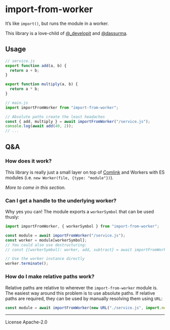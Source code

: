 # import-from-worker

It’s like `import()`, but runs the module in a worker.

This library is a love-child of [@_developit] and [@dassurma].

## Usage

```js
// service.js
export function add(a, b) {
  return a + b;
}

export function multiply(a, b) {
  return a * b;
}
```

```js
// main.js
import importFromWorker from "import-from-worker";

// Absolute paths create the least headaches
const { add, multiply } = await importFromWorker("/service.js");
console.log(await add(40, 2));
// ...
```

## Q&A

### How does it work?

This library is really just a small layer on top of [Comlink] and Workers with ES modules (i.e. `new Worker(file, {type: "module"})`).

_More to come in this section._

### Can I get a handle to the underlying worker?

Why yes you can! The module exports a `workerSymbol` that can be used thusly:

```js
import importFromWorker, { workerSymbol } from "import-from-worker";

const module = await importFromWorker("/service.js");
const worker = module[workerSymbol];
// You could also use destructuring:
// const {[workerSymbol]: worker, add, subtract} = await importFromWorker("./service.js");

// Use the worker instance directly
worker.terminate();
```

### How do I make relative paths work?

Relative paths are relative to wherever the `import-from-worker` module is. The easiest way around this problem is to use absolute paths. If relative paths are required, they can be used by manually resolving them using `URL`:

```js
const module = await importFromWorker(new URL("./service.js", import.meta.url));
```

---

License Apache-2.0

[comlink]: https://github.com/GoogleChromeLabs/comlink
[@_developit]: https://twitter.com/_developit
[@dassurma]: https://twitter.com/dassurma

